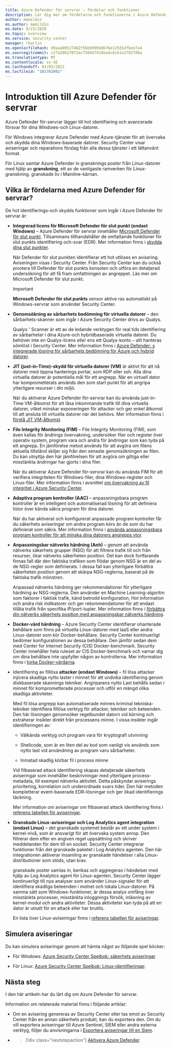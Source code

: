 ```yaml
---
title: Azure Defender för servrar – fördelar och funktioner
description: Lär dig mer om fördelarna och funktionerna i Azure Defender för servrar.
author: memildin
ms.author: memildin
ms.date: 9/23/2020
ms.topic: overview
ms.service: security-center
manager: rkarlin
ms.openlocfilehash: d9aaa00527462f5bbb999ddb76e125d1dfbee7a4
ms.sourcegitcommit: c27a20b278f2ac758447418ea4c8c61e27927d6a
ms.translationtype: MT
ms.contentlocale: sv-SE
ms.lasthandoff: 03/03/2021
ms.locfileid: "101702002"
---
```

# <a name="introduction-to-azure-defender-for-servers"></a>Introduktion till Azure Defender för servrar

Azure Defender för-servrar lägger till hot identifiering och avancerade försvar för dina Windows-och Linux-datorer.

För Windows integrerar Azure Defender med Azure-tjänster för att övervaka och skydda dina Windows-baserade datorer. Security Center visar aviseringar och reparations förslag från alla dessa tjänster i ett lättanvänt format.

För Linux samlar Azure Defender in gransknings poster från Linux-datorer med hjälp av **granskning**, ett av de vanligaste ramverken för Linux-granskning. granskade liv i Mainline-kärnan. 


## <a name="what-are-the-benefits-of-azure-defender-for-servers"></a>Vilka är fördelarna med Azure Defender för servrar?

De hot identifierings-och skydds funktioner som ingår i Azure Defender för servrar är:

- **Integrerad licens för Microsoft Defender för slut punkt (endast Windows)** – Azure Defender för servrar innehåller  [Microsoft Defender för slut punkt](https://www.microsoft.com/microsoft-365/security/endpoint-defender). Tillsammans tillhandahåller de omfattande funktioner för slut punkts identifiering och-svar (EDR). Mer information finns i [skydda dina slut punkter](security-center-wdatp.md).

    När Defender för slut punkten identifierar ett hot utlöses en avisering. Aviseringen visas i Security Center. Från Security Center kan du också pivotera till Defender för slut punkts konsolen och utföra en detaljerad undersökning för att få fram omfattningen av angreppet. Läs mer om Microsoft Defender för slut punkt.

    > [!IMPORTANT]
    > **Microsoft Defender för slut punkts** sensor aktive ras automatiskt på Windows-servrar som använder Security Center.

- **Genomsökning av sårbarhets bedömning för virtuella datorer** – den sårbarhets-skanner som ingår i Azure Security Center drivs av Qualys. 

    Qualys ' Scanner är ett av de ledande verktygen för real tids identifiering av sårbarheter i dina Azure-och hybridbaserade virtuella datorer. Du behöver inte en Qualys-licens eller ens ett Qualys-konto – allt hanteras sömlöst i Security Center. Mer information finns i [Azure Defender: s integrerade lösning för sårbarhets bedömning för Azure och hybrid datorer](deploy-vulnerability-assessment-vm.md).

- **JIT (just-in-Time)-skydd för virtuella datorer (VM)** är aktivt för att nå datorer med öppna hanterings portar, som RDP eller ssh. Alla dina virtuella datorer är potentiella mål för ett angrepp. När en virtuell dator har komprometterats används den som start punkt för att angripa ytterligare resurser i din miljö.

    När du aktiverar Azure Defender för-servrar kan du använda just-in-Time VM-åtkomst för att låsa inkommande trafik till dina virtuella datorer, vilket minskar exponeringen för attacker och ger enkel åtkomst till att ansluta till virtuella datorer när det behövs. Mer information finns i [förstå JIT VM-åtkomst](just-in-time-explained.md).

- **File Integrity Monitoring (FIM)** – File Integrity Monitoring (FIM), som även kallas för ändrings övervakning, undersöker filer och register över operativ system, program vara och andra för ändringar som kan tyda på ett angrepp. En jämförelse metod används för att avgöra om filens aktuella tillstånd skiljer sig från den senaste genomsökningen av filen. Du kan utnyttja den här jämförelsen för att avgöra om giltiga eller misstänkta ändringar har gjorts i dina filer.

    När du aktiverar Azure Defender för-servrar kan du använda FIM för att verifiera integriteten för Windows-filer, dina Windows-register och Linux-filer. Mer information finns i avsnittet [om övervakning av fil integritet i Azure Security Center](security-center-file-integrity-monitoring.md).

- **Adaptiva program kontroller (AAC)** – anpassningsbara program kontroller är en intelligent och automatiserad lösning för att definiera listor över kända säkra program för dina datorer.

    När du har aktiverat och konfigurerat anpassade program kontroller får du säkerhets aviseringar om andra program körs än de som du har definierat som säkra. Mer information finns i [använda anpassningsbara program kontroller för att minska dina datorers angrepps ytor](security-center-adaptive-application.md).

- **Anpassningsbar nätverks härdning (Anh)** – genom att använda nätverks säkerhets grupper (NSG) för att filtrera trafik till och från resurser, ökar nätverks säkerheten position. Det kan dock fortfarande finnas fall där den faktiska trafiken som flödar genom NSG är en del av de NSG-regler som definierats. I dessa fall kan ytterligare förbättra säkerheten position genom att skärpa NSG-reglerna, baserat på de faktiska trafik mönstren.

    Anpassad nätverks härdning ger rekommendationer för ytterligare härdning av NSG-reglerna. Den använder en Machine Learning-algoritm som faktorer i faktisk trafik, känd betrodd konfiguration, Hot information och andra risk indikatorer och ger rekommendationer för att endast tillåta trafik från specifika IP/port-tupler. Mer information finns i [förbättra din nätverks säkerhets position med anpassningsbar nätverks härdning](security-center-adaptive-network-hardening.md).

- **Docker-värd härdning** – Azure Security Center identifierar ohanterade behållare som finns på virtuella Linux-datorer med IaaS eller andra Linux-datorer som kör Docker-behållare. Security Center kontinuerligt bedömer konfigurationen av dessa behållare. Den jämför sedan dem med Center for Internet Security (CIS) Docker-benchmark. Security Center innehåller hela ruleset av CIS Docker-benchmark och varnar dig om dina behållare inte uppfyller någon av kontrollerna. Mer information finns i [torka Docker-värdarna](harden-docker-hosts.md).

- Identifiering av fillösa **attacker (endast Windows)** – fil lösa attacker injicera skadliga nytto laster i minnet för att undvika identifiering genom diskbaserade skannings tekniker. Angriparens nytto Last behålls sedan i minnet för komprometterade processer och utför en mängd olika skadliga aktiviteter.

  Med fil lösa angrepp kan automatiserade minnes kriminal tekniska-tekniker identifiera fillösa verktyg för attacker, tekniker och beteenden. Den här lösningen genomsöker regelbundet datorn vid körning och extraherar insikter direkt från processens minne. I vissa insikter ingår identifieringen av: 

  - Välkända verktyg och program vara för kryptografi utvinning 

  - Shellcode, som är en liten del av kod som vanligt vis används som nytto last vid användning av program varu sårbarheter.

  - Inmatad skadlig körbar fil i process minne

  Vid filbaserad attack identifiering skapas detaljerade säkerhets aviseringar som innehåller beskrivningar med ytterligare process-metadata, till exempel nätverks aktivitet. Detta påskyndar aviserings prioritering, korrelation och underordnade svars tider. Den här metoden kompletterar event-baserade EDR-lösningar och ger ökad identifierings täckning.

  Mer information om aviseringar om filbaserad attack identifiering finns i [referens tabellen för aviseringar](alerts-reference.md#alerts-windows).

- **Granskade Linux-aviseringar och Log Analytics agent integration (endast Linux)** – det granskade systemet består av ett under system i kernel-nivå, som är ansvarigt för att övervaka system anrop. Den filtrerar dem efter en angiven regel uppsättning och skriver meddelanden för dem till en socket. Security Center integrerar funktioner från det granskade paketet i Log Analytics agenten. Den här integrationen aktiverar insamling av granskade händelser i alla Linux-distributioner som stöds, utan krav.

    granskade poster samlas in, berikas och aggregeras i händelser med hjälp av Log Analytics agent för Linux-agenten. Security Center lägger kontinuerligt till nya analyser som använder Linux-signaler för att identifiera skadliga beteenden i molnet och lokala Linux-datorer. På samma sätt som Windows-funktioner, är dessa analys omfång över misstänkta processer, misstänkta inloggnings försök, inläsning av kernel-modul och andra aktiviteter. Dessa aktiviteter kan tyda på att en dator är utsatt för en attack eller har brutits.  

    En lista över Linux-aviseringar finns i [referens tabellen för aviseringar](alerts-reference.md#alerts-linux).


## <a name="simulating-alerts"></a>Simulera aviseringar

Du kan simulera aviseringar genom att hämta något av följande spel böcker:

- För Windows: [Azure Security Center Spelbok: säkerhets aviseringar](https://github.com/Azure/Azure-Security-Center/blob/master/Simulations/Azure%20Security%20Center%20Security%20Alerts%20Playbook_v2.pdf)

- För Linux: [Azure Security Center Spelbok: Linux-identifieringar](https://github.com/Azure/Azure-Security-Center/blob/master/Simulations/Azure%20Security%20Center%20Linux%20Detections_v2.pdf).




## <a name="next-steps"></a>Nästa steg

I den här artikeln har du lärt dig om Azure Defender för servrar. 

Information om relaterade material finns i följande artiklar: 

- Om en avisering genereras av Security Center eller tas emot av Security Center från en annan säkerhets produkt, kan du exportera den. Om du vill exportera aviseringar till Azure Sentinel, SIEM eller andra externa verktyg, följer du anvisningarna i [Exportera aviseringar till en Siem](continuous-export.md).

- > [!div class="nextstepaction"]
    > [Aktivera Azure Defender](security-center-pricing.md#enable-azure-defender)